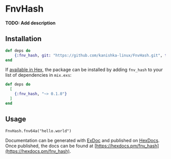 # FnvHash

**TODO: Add description**

## Installation

```elixir
def deps do
    {:fnv_hash, git: "https://github.com/kanishka-linux/FnvHash.git", tag: "v0.1.0"}
end
```

If [available in Hex](https://hex.pm/docs/publish), the package can be installed
by adding `fnv_hash` to your list of dependencies in `mix.exs`:

```elixir
def deps do
  [
    {:fnv_hash, "~> 0.1.0"}
  ]
end
```

## Usage

```
FnvHash.fnv64a("hello.world")
```

Documentation can be generated with [ExDoc](https://github.com/elixir-lang/ex_doc)
and published on [HexDocs](https://hexdocs.pm). Once published, the docs can
be found at [https://hexdocs.pm/fnv_hash](https://hexdocs.pm/fnv_hash).

